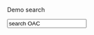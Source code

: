 Demo search

<form action="http://www.oac.cdlib.org/search" method="get" id="search-form" target="_blank">
<input type="hidden" name="subject" value="architect* california"/>
<input type="hidden" name="sort" value="title"/>
<input value="search OAC" type="text" maxlength="200" name="query"/>
</form>
